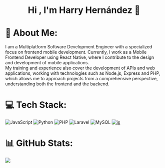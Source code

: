 <div align="center">
  <h1 align="center">Hi , I'm Harry Hernández 👋</h1>
</div>

# 💫 About Me:
I am a Multiplatform Software Development Engineer with a specialized focus on frontend mobile development. Currently, I work as a Mobile Frontend Developer using React Native, where I contribute to the design and development of mobile applications.
<br/>
My training and experience also cover the development of APIs and web applications, working with technologies such as Node.js, Express and PHP, which allows me to approach projects from a comprehensive perspective, understanding both the frontend and the backend.


# 💻 Tech Stack:
![JavaScript](https://img.shields.io/badge/javascript-%23323330.svg?style=for-the-badge&logo=javascript&logoColor=%23F7DF1E) ![Python](https://img.shields.io/badge/python-3670A0?style=for-the-badge&logo=python&logoColor=ffdd54) ![PHP](https://img.shields.io/badge/php-%23777BB4.svg?style=for-the-badge&logo=php&logoColor=white) ![Laravel](https://img.shields.io/badge/laravel-%23FF2D20.svg?style=for-the-badge&logo=laravel&logoColor=white) ![MySQL](https://img.shields.io/badge/mysql-%2300000f.svg?style=for-the-badge&logo=mysql&logoColor=white)
[![js](https://skillicons.dev/icons?i=js,html,css,wasm)](https://skillicons.dev)
# 📊 GitHub Stats:
![](https://github-readme-stats.vercel.app/api/top-langs/?username=HarryHndz&theme=dark&hide_border=false&include_all_commits=false&count_private=false&layout=compact)

<!-- Proudly created with GPRM ( https://gprm.itsvg.in ) -->

